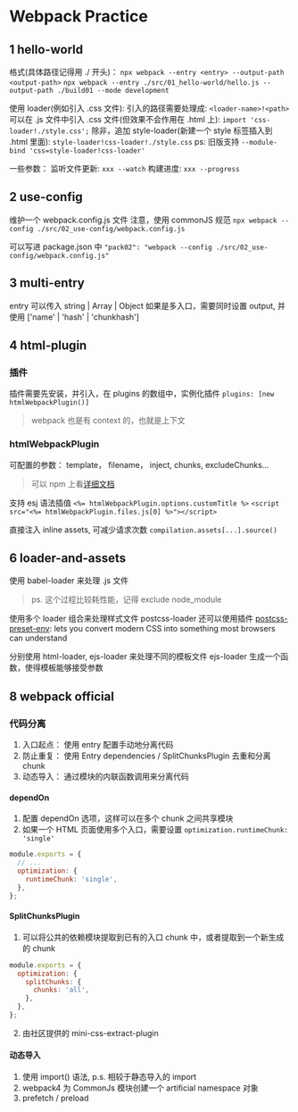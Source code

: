 # Webpack Practice

## 1 hello-world

格式(具体路径记得用 ./ 开头)：
`npx webpack --entry <entry> --output-path <output-path>`
`npx webpack --entry ./src/01_hello-world/hello.js --output-path ./build01 --mode development`

使用 loader(例如引入 .css 文件):
引入的路径需要处理成: `<loader-name>!<path>`
可以在 .js 文件中引入 .css 文件(但效果不会作用在 .html 上): `import 'css-loader!./style.css';`
除非，追加 style-loader(新建一个 style 标签插入到 .html 里面): `style-loader!css-loader!./style.css`
ps: 旧版支持 `--module-bind 'css=style-loader!css-loader'`

一些参数：
监听文件更新: `xxx --watch`
构建进度: `xxx --progress`

## 2 use-config

维护一个 webpack.config.js 文件
注意，使用 commonJS 规范
`npx webpack --config ./src/02_use-config/webpack.config.js`

可以写进 package.json 中
`"pack02": "webpack --config ./src/02_use-config/webpack.config.js"`

## 3 multi-entry

entry 可以传入 string | Array | Object
如果是多入口，需要同时设置 output, 并使用 ['name' | 'hash' | 'chunkhash']

## 4 html-plugin

### 插件

插件需要先安装，并引入，在 plugins 的数组中，实例化插件
`plugins: [new htmlWebpackPlugin()]`

> webpack 也是有 context 的，也就是上下文

### htmlWebpackPlugin

可配置的参数： template， filename， inject, chunks, excludeChunks...

> 可以 npm 上看[详细文档](https://www.npmjs.com/package/html-webpack-plugin)

支持 esj 语法插值
`<%= htmlWebpackPlugin.options.customTitle %>`
`<script src="<%= htmlWebpackPlugin.files.js[0] %>"></script>`

直接注入 inline assets, 可减少请求次数
`compilation.assets[...].source()`

## 6 loader-and-assets

使用 babel-loader 来处理 .js 文件

> ps. 这个过程比较耗性能，记得 exclude node_module

使用多个 loader 组合来处理样式文件
postcss-loader 还可以使用插件
[postcss-preset-env](https://www.npmjs.com/package/postcss-preset-env): lets you convert modern CSS into something most browsers can understand

分别使用 html-loader, ejs-loader 来处理不同的模板文件
ejs-loader 生成一个函数，使得模板能够接受参数

## 8 webpack official

### 代码分离

1. 入口起点： 使用 entry 配置手动地分离代码
2. 防止重复： 使用 Entry dependencies / SplitChunksPlugin 去重和分离 chunk
3. 动态导入： 通过模块的内联函数调用来分离代码

#### dependOn

1. 配置 dependOn 选项，这样可以在多个 chunk 之间共享模块
2. 如果一个 HTML 页面使用多个入口，需要设置 `optimization.runtimeChunk: 'single'`

```js
module.exports = {
  // ...
  optimization: {
    runtimeChunk: 'single',
  },
};
```

#### SplitChunksPlugin

1. 可以将公共的依赖模块提取到已有的入口 chunk 中，或者提取到一个新生成的 chunk

```js
module.exports = {
  optimization: {
    splitChunks: {
      chunks: 'all',
    },
  },
};
```

2. 由社区提供的 mini-css-extract-plugin

#### 动态导入

1. 使用 import() 语法, p.s. 相较于静态导入的 import
2. webpack4 为 CommonJs 模块创建一个 artificial namespace 对象
3. prefetch / preload
